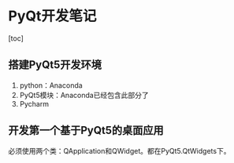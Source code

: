 # PyQt开发笔记



[toc]



## 搭建PyQt5开发环境

1. python：Anaconda
2. PyQt5模块：Anaconda已经包含此部分了
3. Pycharm

## 开发第一个基于PyQt5的桌面应用

必须使用两个类：QApplication和QWidget。都在PyQt5.QtWidgets下。

